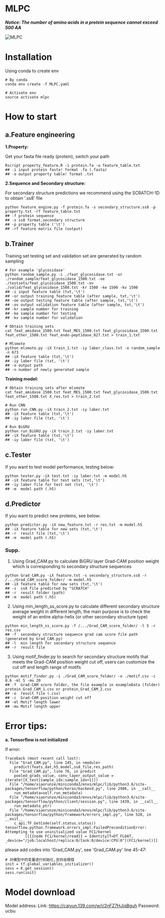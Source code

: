 # MLPC
***Notice: The number of amino acids in a protein sequence cannot exceed 500 AA***


![MLPC](https://github.com/user-attachments/assets/c4f2b9db-90e3-44f9-9ca2-66c95801b31b)

# Installation

Using conda to create env

```
# By conda
conda env create -f MLPC.yaml

# Activate env
source activate mlpc
```

# How to start
## a.Feature engineering
**1.Property:**

Get your fasta file ready (protein), switch your path
```
Rscript property_feature.R -i protein.fa -o feature_table.txt
## -i input protein fasta! format .fa (.fasta)
## -o output property table! format .txt
```

**2.Sequence and Secondary structure:**

For secondary structure predictions we recommend using the SCRATCH-1D to obtain '.ss8' file

```
python feature_engine.py -f protein.fa -s secondary_structure.ss8 -p property.txt -rf feature_table.txt
## -f protein sequence
## -s ss8 format,secondary structure
## -p property table ('\t')
## -rf feature matrix file (output)
```

## b.Trainer

Training set testing set and validation set are generated by random sampling

```
# For example 'glycosidase'
python random_sample.py -i ./feat_glycosidase.txt -or ./random_sample/feat_glycosidase_1500.txt -oe ./testsets/feat_glycosidase_1500.txt -ov ./valid/feat_glycosidase_1500.txt -kr 1500 -ke 1500 -kv 1500
## -i input feature table (txt,'\t')
## -or output training feature table (after sample, txt,'\t')
## -oe output testing feature table (after sample, txt,'\t')
## -ov output validation feature table (after sample, txt,'\t')
## -kr sample number for training
## -ke sample number for testing
## -kv sample number for validation

# Obtain training sets
cat feat_amidase_1500.txt feat_MES_1500.txt feat_glycosidase_1500.txt feat_other_1500.txt feat_endo-peptidase_827.txt > train_1.txt

# Mlsmote
python mlsmote.py -iX train_1.txt -iy laber_class.txt -o random_sample -n 673
## -iX feature table (txt,'\t')
## -iy laber file (txt, '\t')
## -o output path
## -n number of newly generated sample
```

**Training model:**

```
# Obtain training sets after mlsmote
cat feat_amidase_1500.txt feat_MES_1500.txt feat_glycosidase_1500.txt feat_other_1500.txt X_res.txt > train_2.txt

# Run CNN
python run_CNN.py -iX train_2.txt -iy laber.txt
## -iX feature table (txt,'\t')
## -iy laber file (txt, '\t')

# Run BiGRU
python run_BiGRU.py -iX train_2.txt -iy laber.txt
## -iX feature table (txt,'\t')
## -iy laber file (txt, '\t')
```

## c.Tester

If you want to test model performance, testing below:

```
python tester.py -iX test.txt -iy laber.txt -m model.h5
## -iX feature table for test sets (txt,'\t')
## -iy laber file for test set (txt, '\t')
## -m  model path (.h5)
```

## d.Predictor

If you want to predict new proteins, see below:

```
python predictor.py -iX new_feature.txt -r res.txt -m model.h5
## -iX feature table for new sets (txt,'\t')
## -r  result file (txt,'\t')
## -m  model path (.h5)
```

### Supp.
1. Using Grad_CAM.py to calculate BiGRU layer Grad-CAM position weight which is corresponding to secondary structure sequences

```
python Grad_CAM.py -iX feature.txt -s secondary_structure.ss8 -r /.../Grad_CAM_score_folder/ -m model.h5
## -iX feature table for new sets (txt,'\t')
## -s  ss8 file predicted by "SCRATCH"
## -r  result folder (path)
## -m  model path (.h5)
```

2. Using min_length_ss_score.py to calculate different secondary structure average weight in different length, the main purpose is to check the weight of an entire alpha-helix (or other secondary structure type) 

```
python min_length_ss_score.py -f /.../Grad_CAM_score_folder/ -l 5 -r res.csv
## -f  secondary structure sequence grad cam score file path (generated by Grad_CAM.py)
## -l  min length for secondary structure sequence
## -r  result file
```

3. Using motif_finder.py to search for secondary structure motifs that meets the Grad-CAM position weight cut off, users can customize the cut off and length range of motifs

```
python motif_finder.py -i ./Grad_CAM_score_folder/ -o ./motif.csv -c 0.6 -ml 5 -mu 20
## -f  Grad-CAM score folder, the file example in exampleData (folder) protein_Grad_CAM_1.csv or protein_Grad_CAM_2.csv
## -o  result file (.csv)
## -c  Grad-CAM position weight cut off
## -ml Motif length lower
## -mu Motif length upper
```

# Error tips:
**a. Tensorflow is not initialized**

If error:
```
Traceback (most recent call last):
  File "Grad_CAM.py", line 145, in <module>
    predict(feats_dat,h5_model,ss8_file,res_path)
  File "Grad_CAM.py", line 76, in predict
    pooled_grads_value, conv_layer_output_value = iterate([X_test[sample_idx:sample_idx+1]])
  File "/home/xiaorunze/miniconda3/envs/mlpc/lib/python3.6/site-packages/tensorflow/python/keras/backend.py", line 2986, in __call__
    run_metadata=self.run_metadata)
  File "/home/xiaorunze/miniconda3/envs/mlpc/lib/python3.6/site-packages/tensorflow/python/client/session.py", line 1439, in __call__
    run_metadata_ptr)
  File "/home/xiaorunze/miniconda3/envs/mlpc/lib/python3.6/site-packages/tensorflow/python/framework/errors_impl.py", line 528, in __exit__
    c_api.TF_GetCode(self.status.status))
tensorflow.python.framework.errors_impl.FailedPreconditionError: Attempting to use uninitialized value FC1/kernel
         [[{{node FC1/kernel/read}} = Identity[T=DT_FLOAT, _device="/job:localhost/replica:0/task:0/device:CPU:0"](FC1/kernel)]]
```
please add codes into 'Grad_CAM.py', see 'Grad_CAM.py' line 45-47:
```
# 对模型中的变量进行初始化,否则会报错
init = tf.global_variables_initializer()
sess = K.get_session()
sess.run(init)
```

# Model download
Model address:
  Link: https://caiyun.139.com/w/i/2nFZ7HJiqBguh
  Password: ucbu
